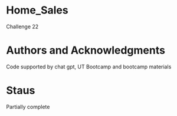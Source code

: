 # Home_Sales
Challenge 22

# Authors and Acknowledgments
Code supported by chat gpt, UT Bootcamp and bootcamp materials

# Staus
Partially complete
